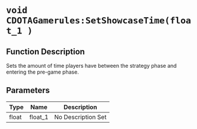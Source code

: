 # `void CDOTAGamerules:SetShowcaseTime(float_1 )`
## Function Description
Sets the amount of time players have between the strategy phase and entering the pre-game phase.
## Parameters
Type|Name|Description
--|--|--
float|float_1|No Description Set
